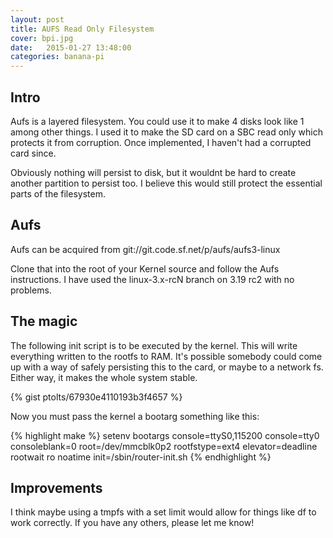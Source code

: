 ```yaml
---
layout: post
title: AUFS Read Only Filesystem
cover: bpi.jpg
date:   2015-01-27 13:48:00
categories: banana-pi
---
```


## Intro

Aufs is a layered filesystem. You could use it to make 4 disks look like 1 among other things. I used it to make the SD card on a SBC read only which protects it from corruption. Once implemented, I haven't had a corrupted card since. 

Obviously nothing will persist to disk, but it wouldnt be hard to create another partition to persist too. I believe this would still protect the essential parts of the filesystem.

## Aufs

Aufs can be acquired from git://git.code.sf.net/p/aufs/aufs3-linux 

Clone that into the root of your Kernel source and follow the Aufs instructions. I have used the linux-3.x-rcN branch on 3.19 rc2 with no problems.

## The magic

The following init script is to be executed by the kernel. This will write everything written to the rootfs to RAM. It's possible somebody could come up with a way of safely persisting this to the card, or maybe to a network fs. Either way, it makes the whole system stable.

{% gist  ptolts/67930e4110193b3f4657 %}

Now you must pass the kernel a bootarg something like this:

{% highlight make %}
setenv bootargs console=ttyS0,115200 console=tty0 consoleblank=0 root=/dev/mmcblk0p2 rootfstype=ext4 elevator=deadline rootwait ro noatime init=/sbin/router-init.sh
{% endhighlight %}

## Improvements

I think maybe using a tmpfs with a set limit would allow for things like df to work correctly. If you have any others, please let me know!